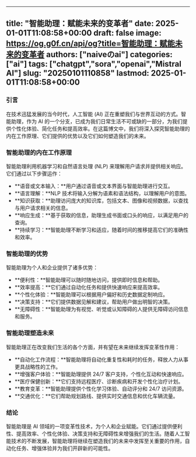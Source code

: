 
---
title: "智能助理：赋能未来的变革者"
date: 2025-01-01T11:08:58+00:00
draft: false
image: https://og.g0f.cn/api/og?title=智能助理：赋能未来的变革者
authors: ["naiveのai"]
categories: ["ai"]
tags: ["chatgpt","sora","openai","Mistral AI"]
slug: "20250101110858"
lastmod: 2025-01-01T11:08:58+00:00
---
### 引言

在技术迅猛发展的当今时代，人工智能 (AI) 正在重塑我们与世界互动的方式。智能助理，作为 AI 的一个分支，已成为我们日常生活不可或缺的一部分，为我们提供个性化体验、简化任务和提高效率。在这篇博文中，我们将深入探究智能助理的内在工作原理、它们提供的优势以及它们如何塑造我们的未来。

### 智能助理的内在工作原理

智能助理利用机器学习和自然语言处理 (NLP) 来理解用户请求并提供相关响应。它们通过以下步骤运作：

- **语音或文本输入：**用户通过语音或文本界面与智能助理进行交互。
- **语言理解：**NLP 技术将输入分解为语素和语法结构，以理解用户的意图。
- **知识获取：**助理访问庞大的知识库，包括文本、图像和视频数据，以查找与用户请求相关的信息。
- **响应生成：**基于获取的信息，助理生成书面或口头的响应，以满足用户的查询。
- **持续学习：**智能助理不断学习和适应，随着时间的推移提高它们的准确性和效率。

### 智能助理的优势

智能助理为个人和企业提供了诸多优势：

- **便利性：**智能助理可以随时随地访问，提供即时信息和帮助。
- **效率提高：**它们通过自动化任务和提供快速响应来提高效率。
- **个性化体验：**智能助理可以根据用户偏好和历史数据定制响应。
- **决策支持：**它们提供数据见解和建议，帮助用户做出明智的决策。
- **无障碍性：**智能助理为有视觉、听觉或认知障碍的人提供无障碍访问信息和服务。

### 智能助理塑造未来

智能助理正在改变我们生活的各个方面，并有望在未来继续发挥变革性作用：

- **自动化工作流程：**智能助理将自动化重复性和耗时的任务，释放人力从事更具战略性的工作。
- **增强客户体验：**智能助理提供 24/7 客户支持，个性化互动和快速响应。
- **医疗保健创新：**它们支持远程医疗、诊断疾病和开发个性化治疗计划。
- **教育变革：**智能助理提供个性化学习体验、自动评分和 24/7 访问资源。
- **交通优化：**它们帮助规划路线、提供实时交通信息和优化车辆流量。

### 结论

智能助理是 AI 领域的一项变革性技术，为个人和企业赋能。它们通过提供便利性、提高效率、个性化体验、决策支持和无障碍性来增强我们的生活。随着人工智能技术的不断发展，智能助理将继续在塑造我们的未来中发挥至关重要的作用，自动化任务、增强体验并为我们开辟新的可能性。